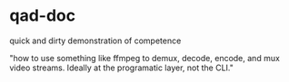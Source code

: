 # qad-doc
quick and dirty demonstration of competence

"how to use something like ffmpeg to demux, decode, encode, and mux video streams.  Ideally at the programatic layer, not the CLI."
